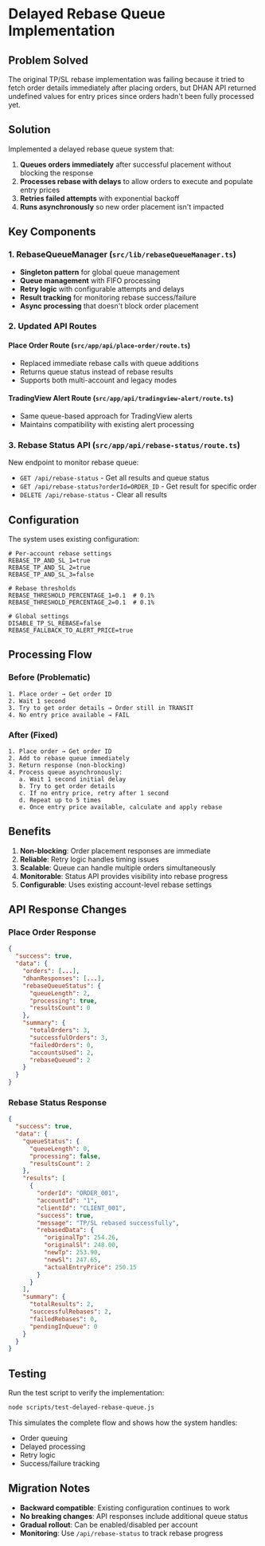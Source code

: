 # Delayed Rebase Queue Implementation

## Problem Solved

The original TP/SL rebase implementation was failing because it tried to fetch order details immediately after placing orders, but DHAN API returned undefined values for entry prices since orders hadn't been fully processed yet.

## Solution

Implemented a delayed rebase queue system that:

1. **Queues orders immediately** after successful placement without blocking the response
2. **Processes rebase with delays** to allow orders to execute and populate entry prices
3. **Retries failed attempts** with exponential backoff
4. **Runs asynchronously** so new order placement isn't impacted

## Key Components

### 1. RebaseQueueManager (`src/lib/rebaseQueueManager.ts`)

- **Singleton pattern** for global queue management
- **Queue management** with FIFO processing
- **Retry logic** with configurable attempts and delays
- **Result tracking** for monitoring rebase success/failure
- **Async processing** that doesn't block order placement

### 2. Updated API Routes

#### Place Order Route (`src/app/api/place-order/route.ts`)
- Replaced immediate rebase calls with queue additions
- Returns queue status instead of rebase results
- Supports both multi-account and legacy modes

#### TradingView Alert Route (`src/app/api/tradingview-alert/route.ts`)
- Same queue-based approach for TradingView alerts
- Maintains compatibility with existing alert processing

### 3. Rebase Status API (`src/app/api/rebase-status/route.ts`)

New endpoint to monitor rebase queue:
- `GET /api/rebase-status` - Get all results and queue status
- `GET /api/rebase-status?orderId=ORDER_ID` - Get result for specific order
- `DELETE /api/rebase-status` - Clear all results

## Configuration

The system uses existing configuration:

```env
# Per-account rebase settings
REBASE_TP_AND_SL_1=true
REBASE_TP_AND_SL_2=true
REBASE_TP_AND_SL_3=false

# Rebase thresholds
REBASE_THRESHOLD_PERCENTAGE_1=0.1  # 0.1%
REBASE_THRESHOLD_PERCENTAGE_2=0.1  # 0.1%

# Global settings
DISABLE_TP_SL_REBASE=false
REBASE_FALLBACK_TO_ALERT_PRICE=true
```

## Processing Flow

### Before (Problematic)
```
1. Place order → Get order ID
2. Wait 1 second
3. Try to get order details → Order still in TRANSIT
4. No entry price available → FAIL
```

### After (Fixed)
```
1. Place order → Get order ID
2. Add to rebase queue immediately
3. Return response (non-blocking)
4. Process queue asynchronously:
   a. Wait 1 second initial delay
   b. Try to get order details
   c. If no entry price, retry after 1 second
   d. Repeat up to 5 times
   e. Once entry price available, calculate and apply rebase
```

## Benefits

1. **Non-blocking**: Order placement responses are immediate
2. **Reliable**: Retry logic handles timing issues
3. **Scalable**: Queue can handle multiple orders simultaneously
4. **Monitorable**: Status API provides visibility into rebase progress
5. **Configurable**: Uses existing account-level rebase settings

## API Response Changes

### Place Order Response
```json
{
  "success": true,
  "data": {
    "orders": [...],
    "dhanResponses": [...],
    "rebaseQueueStatus": {
      "queueLength": 2,
      "processing": true,
      "resultsCount": 0
    },
    "summary": {
      "totalOrders": 3,
      "successfulOrders": 3,
      "failedOrders": 0,
      "accountsUsed": 2,
      "rebaseQueued": 2
    }
  }
}
```

### Rebase Status Response
```json
{
  "success": true,
  "data": {
    "queueStatus": {
      "queueLength": 0,
      "processing": false,
      "resultsCount": 2
    },
    "results": [
      {
        "orderId": "ORDER_001",
        "accountId": "1",
        "clientId": "CLIENT_001",
        "success": true,
        "message": "TP/SL rebased successfully",
        "rebasedData": {
          "originalTp": 254.26,
          "originalSl": 248.00,
          "newTp": 253.90,
          "newSl": 247.65,
          "actualEntryPrice": 250.15
        }
      }
    ],
    "summary": {
      "totalResults": 2,
      "successfulRebases": 2,
      "failedRebases": 0,
      "pendingInQueue": 0
    }
  }
}
```

## Testing

Run the test script to verify the implementation:

```bash
node scripts/test-delayed-rebase-queue.js
```

This simulates the complete flow and shows how the system handles:
- Order queuing
- Delayed processing
- Retry logic
- Success/failure tracking

## Migration Notes

- **Backward compatible**: Existing configuration continues to work
- **No breaking changes**: API responses include additional queue status
- **Gradual rollout**: Can be enabled/disabled per account
- **Monitoring**: Use `/api/rebase-status` to track rebase progress
